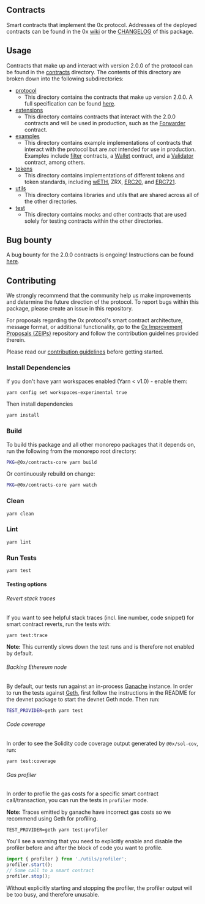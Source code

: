 ## Contracts

Smart contracts that implement the 0x protocol. Addresses of the deployed contracts can be found in the 0x [wiki](https://0xproject.com/wiki#Deployed-Addresses) or the [CHANGELOG](./CHANGELOG.json) of this package.

## Usage

Contracts that make up and interact with version 2.0.0 of the protocol can be found in the [contracts](./contracts) directory. The contents of this directory are broken down into the following subdirectories:

*   [protocol](./contracts/protocol)
    *   This directory contains the contracts that make up version 2.0.0. A full specification can be found [here](https://github.com/0xProject/0x-protocol-specification/blob/master/v2/v2-specification.md).
*   [extensions](./contracts/extensions)
    *   This directory contains contracts that interact with the 2.0.0 contracts and will be used in production, such as the [Forwarder](https://github.com/0xProject/0x-protocol-specification/blob/master/v2/forwarder-specification.md) contract.
*   [examples](./contracts/examples)
    *   This directory contains example implementations of contracts that interact with the protocol but are _not_ intended for use in production. Examples include [filter](https://github.com/0xProject/0x-protocol-specification/blob/master/v2/v2-specification.md#filter-contracts) contracts, a [Wallet](https://github.com/0xProject/0x-protocol-specification/blob/master/v2/v2-specification.md#wallet) contract, and a [Validator](https://github.com/0xProject/0x-protocol-specification/blob/master/v2/v2-specification.md#validator) contract, among others.
*   [tokens](./contracts/tokens)
    *   This directory contains implementations of different tokens and token standards, including [wETH](https://weth.io/), ZRX, [ERC20](https://github.com/ethereum/EIPs/blob/master/EIPS/eip-20.md), and [ERC721](https://github.com/ethereum/EIPs/blob/master/EIPS/eip-721.md).
*   [utils](./contracts/utils)
    *   This directory contains libraries and utils that are shared across all of the other directories.
*   [test](./contracts/test)
    *   This directory contains mocks and other contracts that are used solely for testing contracts within the other directories.

## Bug bounty

A bug bounty for the 2.0.0 contracts is ongoing! Instructions can be found [here](https://0xproject.com/wiki#Bug-Bounty).

## Contributing

We strongly recommend that the community help us make improvements and determine the future direction of the protocol. To report bugs within this package, please create an issue in this repository.

For proposals regarding the 0x protocol's smart contract architecture, message format, or additional functionality, go to the [0x Improvement Proposals (ZEIPs)](https://github.com/0xProject/ZEIPs) repository and follow the contribution guidelines provided therein.

Please read our [contribution guidelines](../../CONTRIBUTING.md) before getting started.

### Install Dependencies

If you don't have yarn workspaces enabled (Yarn < v1.0) - enable them:

```bash
yarn config set workspaces-experimental true
```

Then install dependencies

```bash
yarn install
```

### Build

To build this package and all other monorepo packages that it depends on, run the following from the monorepo root directory:

```bash
PKG=@0x/contracts-core yarn build
```

Or continuously rebuild on change:

```bash
PKG=@0x/contracts-core yarn watch
```

### Clean

```bash
yarn clean
```

### Lint

```bash
yarn lint
```

### Run Tests

```bash
yarn test
```

#### Testing options

###### Revert stack traces

If you want to see helpful stack traces (incl. line number, code snippet) for smart contract reverts, run the tests with:

```
yarn test:trace
```

**Note:** This currently slows down the test runs and is therefore not enabled by default.

###### Backing Ethereum node

By default, our tests run against an in-process [Ganache](https://github.com/trufflesuite/ganache-core) instance. In order to run the tests against [Geth](https://github.com/ethereum/go-ethereum), first follow the instructions in the README for the devnet package to start the devnet Geth node. Then run:

```bash
TEST_PROVIDER=geth yarn test
```

###### Code coverage

In order to see the Solidity code coverage output generated by `@0x/sol-cov`, run:

```
yarn test:coverage
```

###### Gas profiler

In order to profile the gas costs for a specific smart contract call/transaction, you can run the tests in `profiler` mode.

**Note:** Traces emitted by ganache have incorrect gas costs so we recommend using Geth for profiling.

```
TEST_PROVIDER=geth yarn test:profiler
```

You'll see a warning that you need to explicitly enable and disable the profiler before and after the block of code you want to profile.

```typescript
import { profiler } from './utils/profiler';
profiler.start();
// Some call to a smart contract
profiler.stop();
```

Without explicitly starting and stopping the profiler, the profiler output will be too busy, and therefore unusable.
